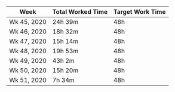 | Week | Total Worked Time | Target Work Time |
|------|-------------------|------------------|
| Wk 45, 2020 | 24h 39m | 48h |
| Wk 46, 2020 | 18h 32m | 48h |
| Wk 47, 2020 | 15h 14m | 48h |
| Wk 48, 2020 | 19h 53m | 48h |
| Wk 49, 2020 | 43h 2m | 48h |
| Wk 50, 2020 | 15h 20m | 48h |
| Wk 51, 2020 | 7h 34m | 48h |
